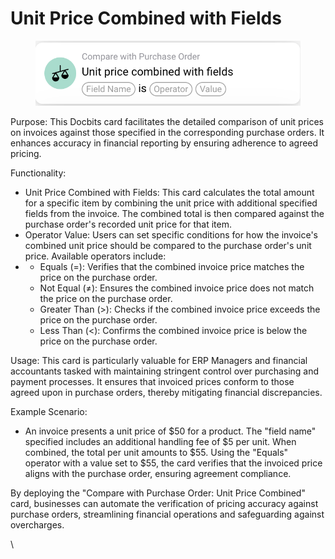 # Unit Price Combined with Fields

<figure><img src="../../../../.gitbook/assets/Bildschirmfoto 2024-05-02 um 14.24.55.png" alt=""><figcaption></figcaption></figure>

Purpose: This Docbits card facilitates the detailed comparison of unit prices on invoices against those specified in the corresponding purchase orders. It enhances accuracy in financial reporting by ensuring adherence to agreed pricing.

Functionality:

* Unit Price Combined with Fields: This card calculates the total amount for a specific item by combining the unit price with additional specified fields from the invoice. The combined total is then compared against the purchase order's recorded unit price for that item.
* Operator Value: Users can set specific conditions for how the invoice's combined unit price should be compared to the purchase order's unit price. Available operators include:
*
  * Equals (=): Verifies that the combined invoice price matches the price on the purchase order.
  * Not Equal (≠): Ensures the combined invoice price does not match the price on the purchase order.
  * Greater Than (>): Checks if the combined invoice price exceeds the price on the purchase order.
  * Less Than (<): Confirms the combined invoice price is below the price on the purchase order.

Usage: This card is particularly valuable for ERP Managers and financial accountants tasked with maintaining stringent control over purchasing and payment processes. It ensures that invoiced prices conform to those agreed upon in purchase orders, thereby mitigating financial discrepancies.

Example Scenario:

* An invoice presents a unit price of $50 for a product. The "field name" specified includes an additional handling fee of $5 per unit. When combined, the total per unit amounts to $55. Using the "Equals" operator with a value set to $55, the card verifies that the invoiced price aligns with the purchase order, ensuring agreement compliance.

By deploying the "Compare with Purchase Order: Unit Price Combined" card, businesses can automate the verification of pricing accuracy against purchase orders, streamlining financial operations and safeguarding against overcharges.

\\
